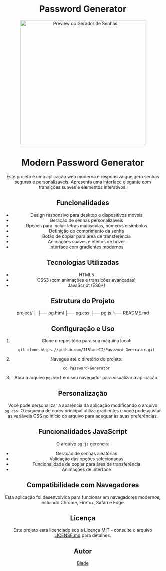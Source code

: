 <div align="center">

# Password Generator

<p>
  <img src="https://i.imgur.com/vZZa4ce.png" width="400" alt="Preview do Gerador de Senhas">
</p>

# Modern Password Generator

Este projeto é uma aplicação web moderna e responsiva que gera senhas seguras e personalizáveis. Apresenta uma interface elegante com transições suaves e elementos interativos.

## Funcionalidades

- Design responsivo para desktop e dispositivos móveis
- Geração de senhas personalizáveis
- Opções para incluir letras maiúsculas, números e símbolos
- Definição do comprimento da senha
- Botão de copiar para área de transferência
- Animações suaves e efeitos de hover
- Interface com gradientes modernos

## Tecnologias Utilizadas

- HTML5
- CSS3 (com animações e transições avançadas)
- JavaScript (ES6+)

## Estrutura do Projeto

project/
│
├── pg.html
├── pg.css
├── pg.js
└── README.md

## Configuração e Uso

1. Clone o repositório para sua máquina local:
   ```
   git clone https://github.com/IIBladeII/Password-Generator.git
   ```
2. Navegue até o diretório do projeto:
   ```
   cd Password-Generator
   ```
3. Abra o arquivo `pg.html` em seu navegador para visualizar a aplicação.

## Personalização

Você pode personalizar a aparência da aplicação modificando o arquivo `pg.css`. O esquema de cores principal utiliza gradientes e você pode ajustar as variáveis CSS no início do arquivo para adequar às suas preferências.

## Funcionalidades JavaScript

O arquivo `pg.js` gerencia:
- Geração de senhas aleatórias
- Validação das opções selecionadas
- Funcionalidade de copiar para área de transferência
- Animações de interface

## Compatibilidade com Navegadores

Esta aplicação foi desenvolvida para funcionar em navegadores modernos, incluindo Chrome, Firefox, Safari e Edge.

## Licença

Este projeto está licenciado sob a Licença MIT - consulte o arquivo [LICENSE.md](LICENSE.md) para detalhes.

## Autor

[Blade](https://github.com/IIBladeII)

